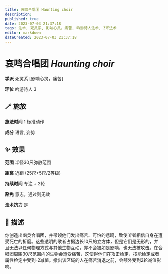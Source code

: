 ```yaml
---
title: 哀鸣合唱团 Haunting choir
description: 
published: true
date: 2023-07-03 21:37:18
tags: 法术, 死灵系, 影响心灵，痛苦, 吟游诗人法术, 3环法术
editor: markdown
dateCreated: 2023-07-03 21:37:18
---
```


# **哀鸣合唱团** *Haunting choir*

**学派** 死灵系 \[影响心灵，痛苦\] 

**环位** 吟游诗人 3

## 🪄 施放

**施法时间** 1 标准动作

**成分** 语言, 姿势

## ✨ 效果  

**范围** 半径30尺弥散范围

**距离** 近距 (25尺+5尺/2等级)  

**持续时间** 专注 + 2轮 

**豁免** 意志，通过则无效

**法术抗力** 是

## 📖 描述

你创造出幽灵合唱团，并带领他们发出痛苦、可怕的悲鸣，致使听者相信自身在遭受死亡的折磨。这些透明的歌者占据边长10尺的立方体，但是它们是无形的，并且无法以任何物理方式与其他生物互动，亦不会被如是影响，也无法被攻击。在合唱团周围30尺范围内的生物会遭受痛苦，这使得他们在攻击检定，技能检定或者属性检定中受到-2减值。撤出该区域的人在痛苦消退之前，会额外受到2轮减值影响。
    